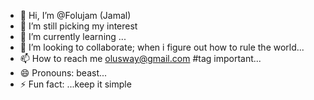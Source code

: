 - 👋 Hi, I’m @Folujam (Jamal)
- 👀 I’m still picking my interest
- 🌱 I’m currently learning ...
- 💞️ I’m looking to collaborate; when i figure out how to rule the world...
- 📫 How to reach me olusway@gmail.com #tag important...
- 😄 Pronouns: beast...
- ⚡ Fun fact: ...keep it simple

<!---
Folujam/Folujam is a ✨ special ✨ repository because its `README.md` (this file) appears on your GitHub profile.
You can click the Preview link to take a look at your changes.
--->
